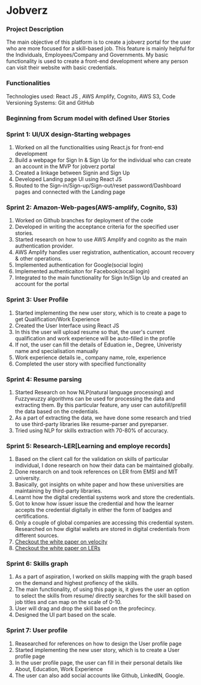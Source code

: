 # Jobverz

### Project Description
The main objective of this platform is to create a jobverz portal for the user who are more focused for a skill-based job. This feature is mainly helpful for the Individuals, Employees/Company and Governments. My basic functionality is used to create a front-end development where any person can visit their website with basic credentials.

### Functionalities
Technologies used: React JS , AWS Amplify, Cognito, AWS S3, 
Code Versioning Systems: Git and GitHub

### Beginning from Scrum model with defined User Stories
### Sprint 1: UI/UX design-Starting webpages
1. Worked on all the functionalities using React.js for front-end development
2. Build a webpage for Sign In & Sign Up for the individual who can create an account in the MVP for jobverz portal
3. Created a linkage between Signin and Sign Up
4. Developed Landing page UI using React JS
6. Routed to the Sign-in/Sign-up/Sign-out/reset password/Dashboard pages and connected with the Landing page

### Sprint 2: Amazon-Web-pages(AWS-amplify, Cognito, S3)
1. Worked on Github branches for deployment of the code
2. Developed in writing the acceptance criteria for the specified user stories.
3. Started research on how to use AWS Amplify and cognito as the main authentication provider.
4. AWS Amplify handles user registration, authentication, account recovery & other operations.
5. Implemented authentication for Google(social login)
6. Implemented authenticaiton for Facebook(socail login)
7. Integrated to the main functionality for Sign In/Sign Up and created an account for the portal

### Sprint 3: User Profile
1. Started implementing the new user story, which is to create a page to get Qualification/Work Experience
2. Created the User Interface using React JS
3. In this the user will upload resume so that, the user's current qualification and work experience will be auto-filled in the profile
4. If not, the user can fill the details of Eduation ie., Degree, Univeristy name and specialisation manually
5. Work experience details ie., company name, role, experience
6. Completed the user story with specified functionality

### Sprint 4: Resume parsing
1. Started Research on how NLP(natural language processing) and Fuzzywuzzy algorithms can be used for processing the data and extracting them. By this particular feature, any user can autofill/prefill the data based on the credentials.
2. As a part of extracting the data, we have done some research and tried to use third-party libraries like resume-parser and pyreparser.
3. Tried using NLP for skills extraction with 70-80% of accuracy.

### Sprint 5: Research-LER[Learning and employe records]
1. Based on the client call for the validation on skills of particular individual, I done research on how their data can be maintained globally.
2. Done research on and took references on LER from EMSI and MIT university.
3. Basically, got insights on white paper and how these universities are maintaining by third-party libraries.
4. Learnt how the digital credential systems work and store the credentials.
5. Got to know how issuer issue the credential and how the learner accepts the credential digitally in either the form of badges and certifications.
6. Only a couple of global companies are accessing this credential system. Researched on how digital wallets are stored in digital credentials from different sources.
7. [Checkout the white paper on velocity](https://dev.d1lnakdl8cijq4.amplifyapp.com/)
8. [Checkout the white paper on LERs](https://www.commerce.gov/sites/default/files/2020-09/LERwhitepaper09222020.pdf)

### Sprint 6: Skills graph
1. As a part of aspiration, I worked on skills mapping with the graph based on the demand and highest profiency of the skills.
2. The main functionality, of using this page is, it gives the user an option to select the skills from  resume/ directly searches for the skill based on job titles and can map on the scale of 0-10.
3. User will drag and drop the skill based on the profecincy.
4. Designed the UI part based on the scale.

### Sprint 7: User profile
1. Reasearched for references on how to design the User profile page
2. Started implementing the new user story, which is to create a User profile page
3. In the user profile page, the user can fill in their personal details like About, Education, Work Experience
4. The user can also add social accounts like Github, LinkedIN, Google.


